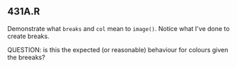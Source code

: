 ## 431A.R

Demonstrate what ``breaks`` and ``col`` mean to ``image()``.  Notice what I've
done to create breaks.

QUESTION: is this the expected (or reasonable) behaviour for colours given the
breeaks?

